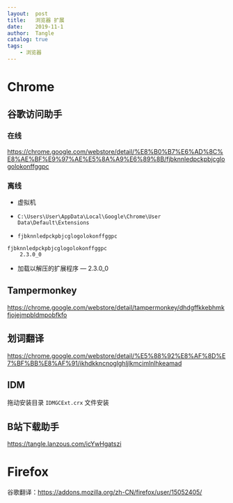 ```yaml
---
layout:  post
title:   浏览器 扩展
date:    2019-11-1
author:  Tangle
catalog: true
tags:
    - 浏览器
---
```


# Chrome

## 谷歌访问助手

### 在线

<https://chrome.google.com/webstore/detail/%E8%B0%B7%E6%AD%8C%E8%AE%BF%E9%97%AE%E5%8A%A9%E6%89%8B/fjbknnledpckpbjcglogolokonffggpc>

### 离线

- 虚拟机

- `C:\Users\User\AppData\Local\Google\Chrome\User Data\Default\Extensions`

- `fjbknnledpckpbjcglogolokonffggpc`

```
fjbknnledpckpbjcglogolokonffggpc
    2.3.0_0
```

- 加载以解压的扩展程序 — 2.3.0_0

## Tampermonkey

<https://chrome.google.com/webstore/detail/tampermonkey/dhdgffkkebhmkfjojejmpbldmpobfkfo>

## 划词翻译

<https://chrome.google.com/webstore/detail/%E5%88%92%E8%AF%8D%E7%BF%BB%E8%AF%91/ikhdkkncnoglghljlkmcimlnlhkeamad>

## IDM

拖动安装目录 `IDMGCExt.crx` 文件安装

## B站下载助手

<https://tangle.lanzous.com/icYwHgatszi>

# Firefox

谷歌翻译：<https://addons.mozilla.org/zh-CN/firefox/user/15052405/>

